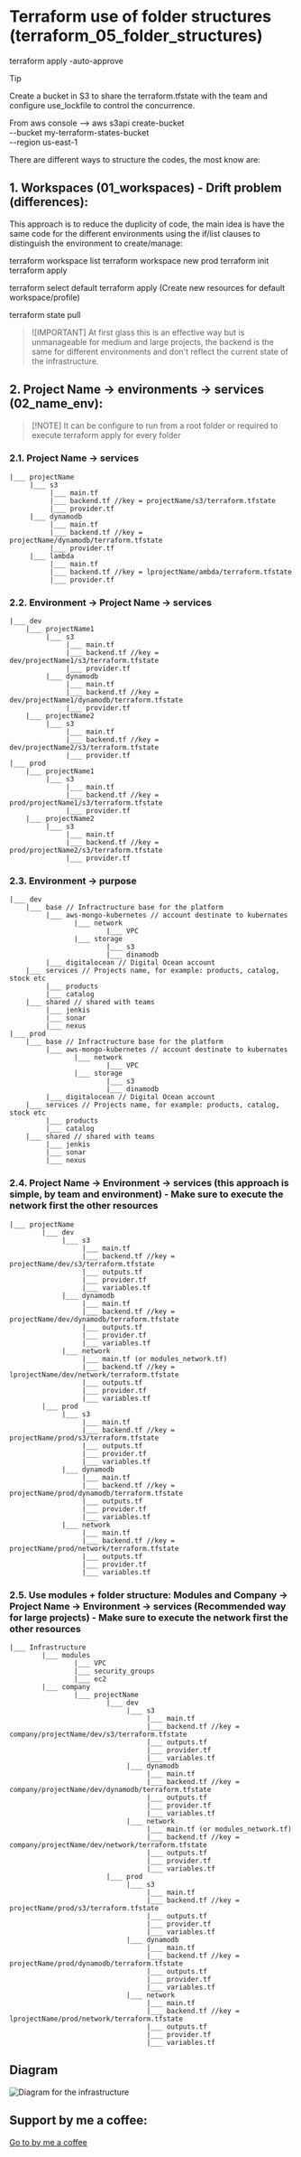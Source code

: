 # Terraform use of folder structures (terraform_05_folder_structures)

terraform apply -auto-approve

> [!TIP]
> Create a bucket in S3 to share the terraform.tfstate with the team and configure use_lockfile to control the concurrence.

From aws console -->
aws s3api create-bucket \
 --bucket my-terraform-states-bucket \
 --region us-east-1

There are different ways to structure the codes, the most know are:

## 1. Workspaces (01_workspaces) - Drift problem (differences):

This approach is to reduce the duplicity of code, the main idea is have the same code for the different environments using the if/list clauses to distinguish the environment to create/manage:

terraform workspace list
terraform workspace new prod
terraform init
terraform apply

terraform select default
terraform apply (Create new resources for default workspace/profile)

terraform state pull

> ![IMPORTANT] At first glass this is an effective way but is unmanageable for medium and large projects, the backend is the same for different environments and don't reflect the current state of the infrastructure.

## 2. Project Name -> environments -> services (02_name_env):

> [!NOTE] It can be configure to run from a root folder or required to execute terraform apply for every folder

### 2.1. Project Name -> services

    |___ projectName
         |___ s3
              |___ main.tf
              |___ backend.tf //key = projectName/s3/terraform.tfstate
              |___ provider.tf
         |___ dynamodb
              |___ main.tf
              |___ backend.tf //key = projectName/dynamodb/terraform.tfstate
              |___ provider.tf
         |___ lambda
              |___ main.tf
              |___ backend.tf //key = lprojectName/ambda/terraform.tfstate
              |___ provider.tf

### 2.2. Environment -> Project Name -> services

    |___ dev
        |___ projectName1
             |___ s3
                  |___ main.tf
                  |___ backend.tf //key = dev/projectName1/s3/terraform.tfstate
                  |___ provider.tf
             |___ dynamodb
                  |___ main.tf
                  |___ backend.tf //key = dev/projectName1/dynamodb/terraform.tfstate
                  |___ provider.tf
        |___ projectName2
             |___ s3
                  |___ main.tf
                  |___ backend.tf //key = dev/projectName2/s3/terraform.tfstate
                  |___ provider.tf
    |___ prod
        |___ projectName1
             |___ s3
                  |___ main.tf
                  |___ backend.tf //key = prod/projectName1/s3/terraform.tfstate
                  |___ provider.tf
        |___ projectName2
             |___ s3
                  |___ main.tf
                  |___ backend.tf //key = prod/projectName2/s3/terraform.tfstate
                  |___ provider.tf

### 2.3. Environment -> purpose

    |___ dev
        |___ base // Infractructure base for the platform
             |___ aws-mongo-kubernetes // account destinate to kubernates
                    |___ network
                            |___ VPC
                    |___ storage
                            |___ s3
                            |___ dinamodb
             |___ digitalocean // Digital Ocean account
        |___ services // Projects name, for example: products, catalog, stock etc
             |___ products
             |___ catalog
        |___ shared // shared with teams
             |___ jenkis
             |___ sonar
             |___ nexus
    |___ prod
        |___ base // Infractructure base for the platform
             |___ aws-mongo-kubernetes // account destinate to kubernates
                    |___ network
                            |___ VPC
                    |___ storage
                            |___ s3
                            |___ dinamodb
             |___ digitalocean // Digital Ocean account
        |___ services // Projects name, for example: products, catalog, stock etc
             |___ products
             |___ catalog
        |___ shared // shared with teams
             |___ jenkis
             |___ sonar
             |___ nexus

### 2.4. Project Name -> Environment -> services (this approach is simple, by team and environment) - Make sure to execute the network first the other resources

    |___ projectName
            |___ dev
                 |___ s3
                      |___ main.tf
                      |___ backend.tf //key = projectName/dev/s3/terraform.tfstate
                      |___ outputs.tf
                      |___ provider.tf
                      |___ variables.tf
                 |___ dynamodb
                      |___ main.tf
                      |___ backend.tf //key = projectName/dev/dynamodb/terraform.tfstate
                      |___ outputs.tf
                      |___ provider.tf
                      |___ variables.tf
                 |___ network
                      |___ main.tf (or modules_network.tf)
                      |___ backend.tf //key = lprojectName/dev/network/terraform.tfstate
                      |___ outputs.tf
                      |___ provider.tf
                      |___ variables.tf
            |___ prod
                 |___ s3
                      |___ main.tf
                      |___ backend.tf //key = projectName/prod/s3/terraform.tfstate
                      |___ outputs.tf
                      |___ provider.tf
                      |___ variables.tf
                 |___ dynamodb
                      |___ main.tf
                      |___ backend.tf //key = projectName/prod/dynamodb/terraform.tfstate
                      |___ outputs.tf
                      |___ provider.tf
                      |___ variables.tf
                 |___ network
                      |___ main.tf
                      |___ backend.tf //key = projectName/prod/network/terraform.tfstate
                      |___ outputs.tf
                      |___ provider.tf
                      |___ variables.tf

### 2.5. Use modules + folder structure: Modules and Company -> Project Name -> Environment -> services (Recommended way for large projects) - Make sure to execute the network first the other resources

    |___ Infrastructure
            |___ modules
                    |___ VPC
                    |___ security_groups
                    |___ ec2
            |___ company
                    |___ projectName
                            |___ dev
                                 |___ s3
                                      |___ main.tf
                                      |___ backend.tf //key = company/projectName/dev/s3/terraform.tfstate
                                      |___ outputs.tf
                                      |___ provider.tf
                                      |___ variables.tf
                                 |___ dynamodb
                                      |___ main.tf
                                      |___ backend.tf //key = company/projectName/dev/dynamodb/terraform.tfstate
                                      |___ outputs.tf
                                      |___ provider.tf
                                      |___ variables.tf
                                 |___ network
                                      |___ main.tf (or modules_network.tf)
                                      |___ backend.tf //key = company/projectName/dev/network/terraform.tfstate
                                      |___ outputs.tf
                                      |___ provider.tf
                                      |___ variables.tf
                            |___ prod
                                 |___ s3
                                      |___ main.tf
                                      |___ backend.tf //key = projectName/prod/s3/terraform.tfstate
                                      |___ outputs.tf
                                      |___ provider.tf
                                      |___ variables.tf
                                 |___ dynamodb
                                      |___ main.tf
                                      |___ backend.tf //key = projectName/prod/dynamodb/terraform.tfstate
                                      |___ outputs.tf
                                      |___ provider.tf
                                      |___ variables.tf
                                 |___ network
                                      |___ main.tf
                                      |___ backend.tf //key = lprojectName/prod/network/terraform.tfstate
                                      |___ outputs.tf
                                      |___ provider.tf
                                      |___ variables.tf

## Diagram

![Diagram for the infrastructure](https://github.com/mgallegoa/infraestructure-as-code/blob/main/terraform_05_folder_structures/05_folder_structures_aws_createVPCandEC2Instance.jpg?raw=true "Infrastructure diagram")

## Support by me a coffee:

[Go to by me a coffee](https://buymeacoffee.com/manuelarias)
